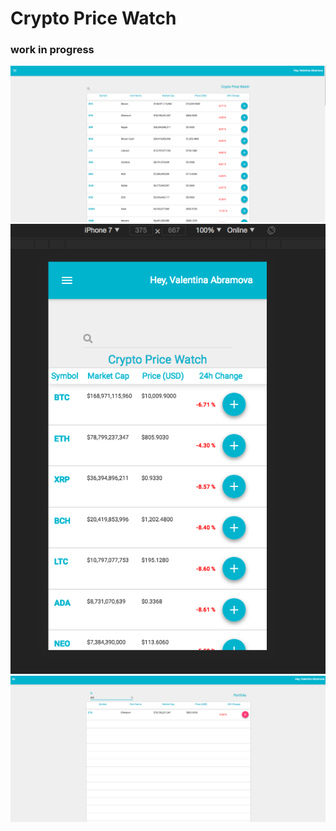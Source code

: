 # Crypto Price Watch

### work in progress

<p align="center">
  <img src="/landing1.png"/>
   <img src="/mobile1.png"/>
    <img src="/portfolio.png"/>
  
</p>
